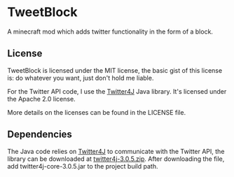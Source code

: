 TweetBlock
==========

A minecraft mod which adds twitter functionality in the form of a block.

License
----------
TweetBlock is licensed under the MIT license, the basic gist of this license is: do whatever you want, just don't hold me liable.

For the Twitter API code, I use the [Twitter4J](http://twitter4j.org/) Java library. It's licensed under the Apache 2.0 license.

More details on the licenses can be found in the LICENSE file.

Dependencies
----------
The Java code relies on [Twitter4J](http://twitter4j.org/) to communicate with the Twitter API, the library can be downloaded at [twitter4j-3.0.5.zip](http://twitter4j.org/archive/twitter4j-3.0.5.zip).
After downloading the file, add twitter4j-core-3.0.5.jar to the project build path.